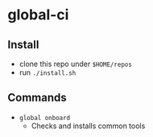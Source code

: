 # global-ci

## Install

- clone this repo under `$HOME/repos`
- run `./install.sh`

## Commands

- `global onboard`
  - Checks and installs common tools
